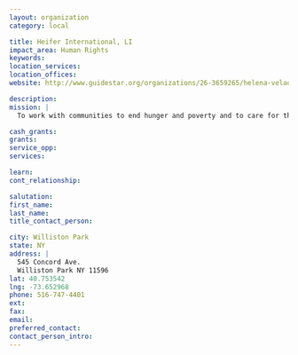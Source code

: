 ```yaml
---
layout: organization
category: local

title: Heifer International, LI
impact_area: Human Rights
keywords: 
location_services: 
location_offices: 
website: http://www.guidestar.org/organizations/26-3659265/helena-velaoras-foundation.aspx

description: 
mission: |
  To work with communities to end hunger and poverty and to care for the earth.

cash_grants: 
grants: 
service_opp: 
services: 

learn: 
cont_relationship: 

salutation: 
first_name: 
last_name: 
title_contact_person: 

city: Williston Park
state: NY
address: |
  545 Concord Ave.  
  Williston Park NY 11596
lat: 40.753542
lng: -73.652968
phone: 516-747-4401
ext: 
fax: 
email: 
preferred_contact: 
contact_person_intro: 
---
```

